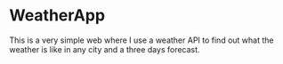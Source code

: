 # WeatherApp

This is a very simple web where I use a weather API to find out what the weather is like in any city and a three days forecast.
